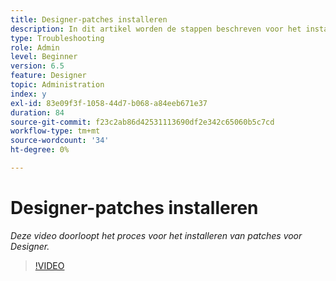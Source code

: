 ```yaml
---
title: Designer-patches installeren
description: In dit artikel worden de stappen beschreven voor het installeren van AEM Forms Designer-patches
type: Troubleshooting
role: Admin
level: Beginner
version: 6.5
feature: Designer
topic: Administration
index: y
exl-id: 83e09f3f-1058-44d7-b068-a84eeb671e37
duration: 84
source-git-commit: f23c2ab86d42531113690df2e342c65060b5c7cd
workflow-type: tm+mt
source-wordcount: '34'
ht-degree: 0%

---
```


# Designer-patches installeren

*Deze video doorloopt het proces voor het installeren van patches voor Designer.*

>[!VIDEO](https://video.tv.adobe.com/v/335504?quality=12&learn=on)
